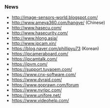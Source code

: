 ### News

- http://image-sensors-world.blogspot.com/
- http://www.ameya360.com/hangye/ (Chinese)
- http://www.hasecu.com/
- http://www.hasecurity.com/
- http://www.hlong.asia/
- http://www.ipcam.xin/
- https://blog.naver.com/phillipyu73 (Korean)
- https://ipcameraboard.com/
- https://ipcamtalk.com/
- https://ipvm.com/
- https://support.tuyaoem.com/
- https://www.cnx-software.com/
- https://www.dvraid.com/
- https://www.goprawn.com/forum
- https://www.nvripc.com/
- https://www.unifore.net/
- https://www.videohelp.com/
